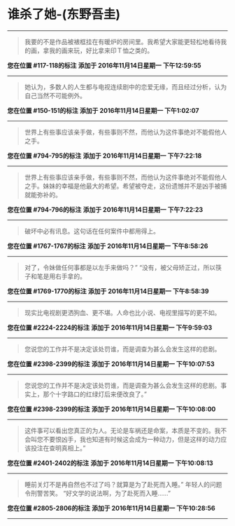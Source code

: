 # 谁杀了她-(东野吾圭)

---

> 我要的不是作品被裱框挂在有暖炉的房间里。我希望大家能更轻松地看待我的画，拿我的画来玩，好比拿来印Ｔ恤之类的。

**您在位置 #117-118的标注** **添加于 2016年11月14日星期一 下午12:59:55**

---

> 她认为，多数人的人生都与电视连续剧中的恋爱无缘，而且经过分析，认为自己当然不可能例外。

**您在位置 #150-151的标注** **添加于 2016年11月14日星期一 下午1:02:07**

---

> 世界上有些事应该亲手做，有些事则不然，而他认为这件事绝对不能假他人之手。

**您在位置 #794-795的标注** **添加于 2016年11月14日星期一 下午7:22:18**

---

> 世界上有些事应该亲手做，有些事则不然，而他认为这件事绝对不能假他人之手。妹妹的幸福是他最大的希望。希望被夺走，这份遗憾并不是凶手被捕就能弥补的。

**您在位置 #794-796的标注** **添加于 2016年11月14日星期一 下午7:22:23**

---

> 破坏中必有讯息。这句话在任何案件中都用得上。

**您在位置 #1767-1767的标注** **添加于 2016年11月14日星期一 下午8:58:26**

---

> 对了，令妹做任何事都是以左手来做吗？” “没有，被父母矫正过，所以筷子和笔是用右手拿的。

**您在位置 #1769-1770的标注** **添加于 2016年11月14日星期一 下午8:58:39**

---

> 现实比电视剧更洒狗血、更不堪。人命也比小说、电视里描写的更不如。

**您在位置 #2224-2224的标注** **添加于 2016年11月14日星期一 下午9:59:03**

---

> 您说您的工作并不是决定该处罚谁，而是调查为甚么会发生这样的悲剧。

**您在位置 #2398-2399的标注** **添加于 2016年11月14日星期一 下午10:07:53**

---

> 您说您的工作并不是决定该处罚谁，而是调查为甚么会发生这样的悲剧。事实上，那个十字路口的红绿灯后来便改良了。”

**您在位置 #2398-2399的标注** **添加于 2016年11月14日星期一 下午10:08:00**

---

> 这件事可以看出您真正的为人。无论是车祸还是命案，本质是不变的。我不会叫您不要恨凶手，我也知道有时候这会成为一种动力，但是这样的动力应该投注在查明真相上。”

**您在位置 #2401-2402的标注** **添加于 2016年11月14日星期一 下午10:08:13**

---

> 睡前关灯不是再自然也不过了吗？就算是为了赴死而入睡。” 年轻人的问题令刑警苦笑。 “好文学的说法啊，为了赴死而入睡……”

**您在位置 #2805-2806的标注** **添加于 2016年11月14日星期一 下午10:28:56**

---

